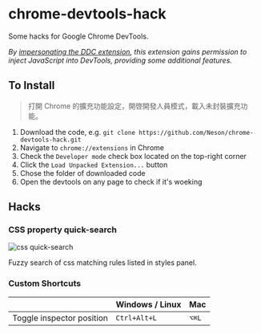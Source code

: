 chrome-devtools-hack
====================

Some hacks for Google Chrome DevTools.

*By [impersonating the DDC extension](http://stackoverflow.com/questions/17042547/how-to-inject-javascript-into-chrome-devtools-itself), this extension gains permission to inject JavaScript into DevTools, providing some additional features.*

## To Install

> 打開 Chrome 的擴充功能設定，開啓開發人員模式，載入未封裝擴充功能。

1. Download the code, e.g. `git clone https://github.com/Neson/chrome-devtools-hack.git`
2. Navigate to `chrome://extensions` in Chrome
3. Check the `Developer mode` check box located on the top-right corner
4. Click the `Load Unpacked Extension...` button
5. Chose the folder of downloaded code
6. Open the devtools on any page to check if it's woeking

## Hacks

### CSS property quick-search

![css quick-search](http://i.imgur.com/GsJYqGY.gif)

Fuzzy search of css matching rules listed in styles panel.

### Custom Shortcuts

|                                | Windows / Linux | Mac    |
| ------------------------------ | --------------- | ------ |
| Toggle inspector position      | `Ctrl+Alt+L`    | `⌥⌘L`  |
